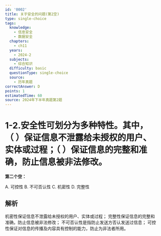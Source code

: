 ```yaml
---
id: '0002'
title: 关于安全的问题(第2空)
type: single-choice
tags:
  knowledge:
    - 信息安全
    - 数据安全
  chapters:
    - ch11
  years:
    - 2024-2
  subjects:
    - 综合知识
  difficulty: basic
  questionType: single-choice
  source:
    - 历年真题
correctAnswer: D
points: 1
estimatedTime: 60
source: 2024年下半年真题第2题
---
```

# 1-2.安全性可划分为多种特性。其中，（ ）保证信息不泄露给未授权的用户、实体或过程；（ ）保证信息的完整和准确，防止信息被非法修改。


**第二个空：**

A. 可控性
B. 不可否认性
C. 机密性
D. 完整性

## 解析

机密性保证信息不泄露给未授权的用户、实体或过程；
完整性保证信息的完整和准确，防止信息被非法修改；
不可否认性是指防止发送方否认发送过信息；
可控性保证对信息的传播及内容具有控制的能力，防止为非法者所用。
